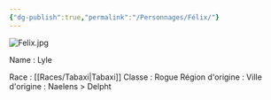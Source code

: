 ```yaml
---
{"dg-publish":true,"permalink":"/Personnages/Félix/"}
---
```


![Felix.jpg](/img/user/EXTRA/00_IMAGES/Felix.jpg)

Name : Lyle

Race : [[Races/Tabaxi\|Tabaxi]]
Classe : Rogue
Région d'origine : 
Ville d'origine : Naelens > Delpht

